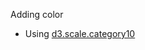 Adding color

 * Using [d3.scale.category10](https://github.com/mbostock/d3/wiki/Ordinal-Scales#category10)
